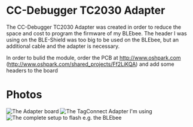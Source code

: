CC-Debugger TC2030 Adapter
===

The CC-Debugger TC2030 Adapter was created in order to reduce the space and cost to program the firmware of my BLEbee. The header I was using on the BLE-Shield was too big to be used on the BLEbee, but an additional cable and the adapter is necessary.

In order to bulid the module, order the PCB at http://www.oshpark.com (http://www.oshpark.com/shared_projects/Ff2LiKQA) and add some headers to the board
 
Photos
===

![The Adapter board](photos/board.png)
![The TagConnect Adapter I'm using](photos/tc.png)
![The complete setup to flash e.g. the BLEbee](photos/setup.png)
